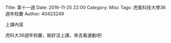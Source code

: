 Title: 第十一週
Date: 2016-11-25 22:00
Category: Misc
Tags: 虎尾科技大學36週年校慶
Author: 40423249

上課內容

<!-- PELICAN_END_SUMMARY -->


虎科大36週年校慶，剛好沒上課，來去看運動吧!




